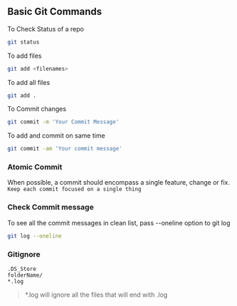 ## Basic Git Commands

To Check Status of a repo
```bash
git status
```
To add files
```bash
git add <filenames>
```
To add all files
```bash
git add .
```

To Commit changes

```bash
git commit -m 'Your Commit Message'
```

To add and commit on same time
```bash
git commit -am 'Your commit message'
```

### Atomic Commit

When possible, a commit should encompass a single feature, change or fix.
`Keep each commit focused on a single thing`


### Check Commit message

To see all the commit messages in clean list, pass --oneline option to git log

```bash
git log --oneline
```


### Gitignore

```gitignore
.DS_Store
folderName/
*.log
```

> *.log will ignore all the files that will end with .log